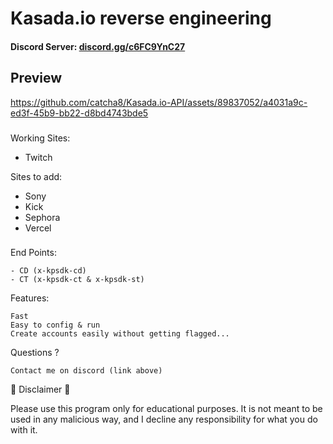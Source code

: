 <h1>Kasada.io reverse engineering</h1>

<h4>Discord Server: <a href="https://discord.gg/c6FC9YnC27]">discord.gg/c6FC9YnC27</a></h4> 

<h2>Preview</h2>



https://github.com/catcha8/Kasada.io-API/assets/89837052/a4031a9c-ed3f-45b9-bb22-d8bd4743bde5



###

Working Sites:
- Twitch

Sites to add:

- Sony
- Kick
- Sephora
- Vercel

###

End Points:
```
- CD (x-kpsdk-cd)
- CT (x-kpsdk-ct & x-kpsdk-st)
```

Features:
```
Fast
Easy to config & run
Create accounts easily without getting flagged...
```

Questions ?
```
Contact me on discord (link above)
```

📌 Disclaimer 📌

Please use this program only for educational purposes. It is not meant to be used in any malicious way, and I decline any responsibility for what you do with it.
 
